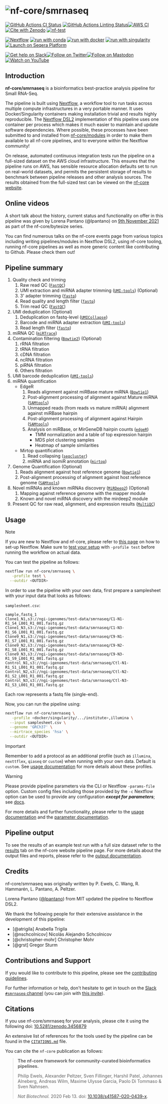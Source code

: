 <h1>
  <picture>
    <source media="(prefers-color-scheme: dark)" srcset="docs/images/nf-core-smrnaseq_logo_dark.png">
    <img alt="nf-core/smrnaseq" src="docs/images/nf-core-smrnaseq_logo_light.png">
  </picture>
</h1>

[![GitHub Actions CI Status](https://github.com/nf-core/smrnaseq/actions/workflows/ci.yml/badge.svg)](https://github.com/nf-core/smrnaseq/actions/workflows/ci.yml)
[![GitHub Actions Linting Status](https://github.com/nf-core/smrnaseq/actions/workflows/linting.yml/badge.svg)](https://github.com/nf-core/smrnaseq/actions/workflows/linting.yml)[![AWS CI](https://img.shields.io/badge/CI%20tests-full%20size-FF9900?labelColor=000000&logo=Amazon%20AWS)](https://nf-co.re/smrnaseq/results)[![Cite with Zenodo](http://img.shields.io/badge/DOI-10.5281/zenodo.10696391?labelColor=000000)](https://doi.org/10.5281/zenodo.10696391)
[![nf-test](https://img.shields.io/badge/unit_tests-nf--test-337ab7.svg)](https://www.nf-test.com)

[![Nextflow](https://img.shields.io/badge/nextflow%20DSL2-%E2%89%A523.10.4-23aa62.svg)](https://www.nextflow.io/)
[![run with conda](http://img.shields.io/badge/run%20with-conda-3EB049?labelColor=000000&logo=anaconda)](https://docs.conda.io/en/latest/)
[![run with docker](https://img.shields.io/badge/run%20with-docker-0db7ed?labelColor=000000&logo=docker)](https://www.docker.com/)
[![run with singularity](https://img.shields.io/badge/run%20with-singularity-1d355c.svg?labelColor=000000)](https://sylabs.io/docs/)
[![Launch on Seqera Platform](https://img.shields.io/badge/Launch%20%F0%9F%9A%80-Seqera%20Platform-%234256e7)](https://cloud.seqera.io/launch?pipeline=https://github.com/nf-core/smrnaseq)

[![Get help on Slack](http://img.shields.io/badge/slack-nf--core%20%23smrnaseq-4A154B?labelColor=000000&logo=slack)](https://nfcore.slack.com/channels/smrnaseq)[![Follow on Twitter](http://img.shields.io/badge/twitter-%40nf__core-1DA1F2?labelColor=000000&logo=twitter)](https://twitter.com/nf_core)[![Follow on Mastodon](https://img.shields.io/badge/mastodon-nf__core-6364ff?labelColor=FFFFFF&logo=mastodon)](https://mstdn.science/@nf_core)[![Watch on YouTube](http://img.shields.io/badge/youtube-nf--core-FF0000?labelColor=000000&logo=youtube)](https://www.youtube.com/c/nf-core)

## Introduction

**nf-core/smrnaseq** is a bioinformatics best-practice analysis pipeline for Small RNA-Seq.

The pipeline is built using [Nextflow](https://www.nextflow.io), a workflow tool to run tasks across multiple compute infrastructures in a very portable manner. It uses Docker/Singularity containers making installation trivial and results highly reproducible. The [Nextflow DSL2](https://www.nextflow.io/docs/latest/dsl2.html) implementation of this pipeline uses one container per process which makes it much easier to maintain and update software dependencies. Where possible, these processes have been submitted to and installed from [nf-core/modules](https://github.com/nf-core/modules) in order to make them available to all nf-core pipelines, and to everyone within the Nextflow community!

On release, automated continuous integration tests run the pipeline on a full-sized dataset on the AWS cloud infrastructure. This ensures that the pipeline runs on AWS, has sensible resource allocation defaults set to run on real-world datasets, and permits the persistent storage of results to benchmark between pipeline releases and other analysis sources. The results obtained from the full-sized test can be viewed on the [nf-core website](https://nf-co.re/smrnaseq/results).

## Online videos

A short talk about the history, current status and functionality on offer in this pipeline was given by Lorena Pantano (@lpantano) on [9th November 2021](https://youtu.be/4YLQ2VwpCJE) as part of the nf-core/bytesize series.

You can find numerous talks on the nf-core events page from various topics including writing pipelines/modules in Nextflow DSL2, using nf-core tooling, running nf-core pipelines as well as more generic content like contributing to Github. Please check them out!

## Pipeline summary

1. Quality check and triming
   1. Raw read QC ([`FastQC`](https://www.bioinformatics.babraham.ac.uk/projects/fastqc/))
   2. UMI extraction and miRNA adapter trimming ([`UMI-tools`](https://github.com/CGATOxford/UMI-tools)) (Optional)
   3. 3' adapter trimming ([`fastp`](https://github.com/OpenGene/fastp))
   4. Read quality and length filter ([`fastp`](https://github.com/OpenGene/fastp))
   5. Trim read QC ([`FastQC`](https://www.bioinformatics.babraham.ac.uk/projects/fastqc/))
2. UMI deduplication (Optional)
   1. Deduplication on fastq-level ([`UMICollapse`](https://github.com/Daniel-Liu-c0deb0t/UMICollapse))
   2. Barcode and miRNA adapter extraction ([`UMI-tools`](https://github.com/CGATOxford/UMI-tools))
   3. Read length filter ([`fastp`](https://github.com/OpenGene/fastp))
3. miRNA QC ([`miRTrace`](https://github.com/friedlanderlab/mirtrace))
4. Contamination filtering ([`Bowtie2`](http://bowtie-bio.sourceforge.net/bowtie2/index.shtml)) (Optional)
   1. rRNA filtration
   2. tRNA filtration
   3. cDNA filtration
   4. ncRNA filtration
   5. piRNA filtration
   6. Others filtration
5. UMI barcode deduplication ([`UMI-tools`](https://github.com/CGATOxford/UMI-tools))
6. miRNA quantification
   - EdgeR
     1. Reads alignment against miRBase mature miRNA ([`Bowtie1`](http://bowtie-bio.sourceforge.net/index.shtml))
     2. Post-alignment processing of alignment against Mature miRNA ([`SAMtools`](https://sourceforge.net/projects/samtools/files/samtools/))
     3. Unmapped reads (from reads vs mature miRNA) alignment against miRBase hairpin
     4. Post-alignment processing of alignment against Hairpin ([`SAMtools`](https://sourceforge.net/projects/samtools/files/samtools/))
     5. Analysis on miRBase, or MirGeneDB hairpin counts ([`edgeR`](https://bioconductor.org/packages/release/bioc/html/edgeR.html))
        - TMM normalization and a table of top expression hairpin
        - MDS plot clustering samples
        - Heatmap of sample similarities
   - Mirtop quantification
     1. Read collapsing ([`seqcluster`](https://github.com/lpantano/seqcluster))
     2. miRNA and isomiR annotation ([`mirtop`](https://github.com/miRTop/mirtop))
7. Genome Quantification (Optional)
   1. Reads alignment against host reference genome ([`Bowtie1`](http://bowtie-bio.sourceforge.net/index.shtml))
   2. Post-alignment processing of alignment against host reference genome ([`SAMtools`](https://sourceforge.net/projects/samtools/files/samtools/))
8. Novel miRNAs and known miRNAs discovery ([`MiRDeep2`](https://www.mdc-berlin.de/content/mirdeep2-documentation)) (Optional)
   1. Mapping against reference genome with the mapper module
   2. Known and novel miRNA discovery with the mirdeep2 module
9. Present QC for raw read, alignment, and expression results ([`MultiQC`](http://multiqc.info/))

## Usage

> [!NOTE]
> If you are new to Nextflow and nf-core, please refer to [this page](https://nf-co.re/docs/usage/installation) on how to set-up Nextflow. Make sure to [test your setup](https://nf-co.re/docs/usage/introduction#how-to-run-a-pipeline) with `-profile test` before running the workflow on actual data.

You can test the pipeline as follows:

```bash
nextflow run nf-core/smrnaseq \
   -profile test \
  --outdir <OUTDIR>
```

In order to use the pipeline with your own data, first prepare a samplesheet with your input data that looks as follows:

`samplesheet.csv`:

```csv
sample,fastq_1
Clone1_N1,s3://ngi-igenomes/test-data/smrnaseq/C1-N1-R1_S4_L001_R1_001.fastq.gz
Clone1_N3,s3://ngi-igenomes/test-data/smrnaseq/C1-N3-R1_S6_L001_R1_001.fastq.gz
Clone9_N1,s3://ngi-igenomes/test-data/smrnaseq/C9-N1-R1_S7_L001_R1_001.fastq.gz
Clone9_N2,s3://ngi-igenomes/test-data/smrnaseq/C9-N2-R1_S8_L001_R1_001.fastq.gz
Clone9_N3,s3://ngi-igenomes/test-data/smrnaseq/C9-N3-R1_S9_L001_R1_001.fastq.gz
Control_N1,s3://ngi-igenomes/test-data/smrnaseq/Ctl-N1-R1_S1_L001_R1_001.fastq.gz
Control_N2,s3://ngi-igenomes/test-data/smrnaseq/Ctl-N2-R1_S2_L001_R1_001.fastq.gz
Control_N3,s3://ngi-igenomes/test-data/smrnaseq/Ctl-N3-R1_S3_L001_R1_001.fastq.gz
```

Each row represents a fastq file (single-end).

Now, you can run the pipeline using:

```bash
nextflow run nf-core/smrnaseq \
   -profile <docker/singularity/.../institute>,illumina \
  --input samplesheet.csv \
  --genome 'GRCh37' \
  --mirtrace_species 'hsa' \
  --outdir <OUTDIR>
```

> [!IMPORTANT]
> Remember to add a protocol as an additional profile (such as `illumina`, `nexttflex`, `qiaseq` or `custom`) when running with your own data. Default is `custom`. See [usage documentation](https://nf-co.re/smrnaseq/usage) for more details about these profiles.

> [!WARNING]
> Please provide pipeline parameters via the CLI or Nextflow `-params-file` option. Custom config files including those provided by the `-c` Nextflow option can be used to provide any configuration _**except for parameters**_;
> see [docs](https://nf-co.re/usage/configuration#custom-configuration-files).

For more details and further functionality, please refer to the [usage documentation](https://nf-co.re/smrnaseq/usage) and the [parameter documentation](https://nf-co.re/smrnaseq/parameters).

## Pipeline output

To see the results of an example test run with a full size dataset refer to the [results](https://nf-co.re/smrnaseq/results) tab on the nf-core website pipeline page.
For more details about the output files and reports, please refer to the
[output documentation](https://nf-co.re/smrnaseq/output).

## Credits

nf-core/smrnaseq was originally written by P. Ewels, C. Wang, R. Hammarén, L. Pantano, A. Peltzer.

Lorena Pantano ([@lpantano](https://github.com/lpantano)) from MIT updated the pipeline to Nextflow DSL2.

We thank the following people for their extensive assistance in the development of this pipeline:

- [@atrigila] Anabella Trigila
- [@nschcolnicov] Nicolás Alejandro Schcolnicov
- [@christopher-mohr] Christopher Mohr
- [@grst] Gregor Sturm

## Contributions and Support

If you would like to contribute to this pipeline, please see the [contributing guidelines](.github/CONTRIBUTING.md).

For further information or help, don't hesitate to get in touch on the [Slack `#smrnaseq` channel](https://nfcore.slack.com/channels/smrnaseq) (you can join with [this invite](https://nf-co.re/join/slack)).

## Citations

If you use nf-core/smrnaseq for your analysis, please cite it using the following doi: [10.5281/zenodo.3456879](https://zenodo.org/badge/latestdoi/140590861)

An extensive list of references for the tools used by the pipeline can be found in the [`CITATIONS.md`](CITATIONS.md) file.

You can cite the `nf-core` publication as follows:

> **The nf-core framework for community-curated bioinformatics pipelines.**
>
> Philip Ewels, Alexander Peltzer, Sven Fillinger, Harshil Patel, Johannes Alneberg, Andreas Wilm, Maxime Ulysse Garcia, Paolo Di Tommaso & Sven Nahnsen.
>
> _Nat Biotechnol._ 2020 Feb 13. doi: [10.1038/s41587-020-0439-x](https://dx.doi.org/10.1038/s41587-020-0439-x).
